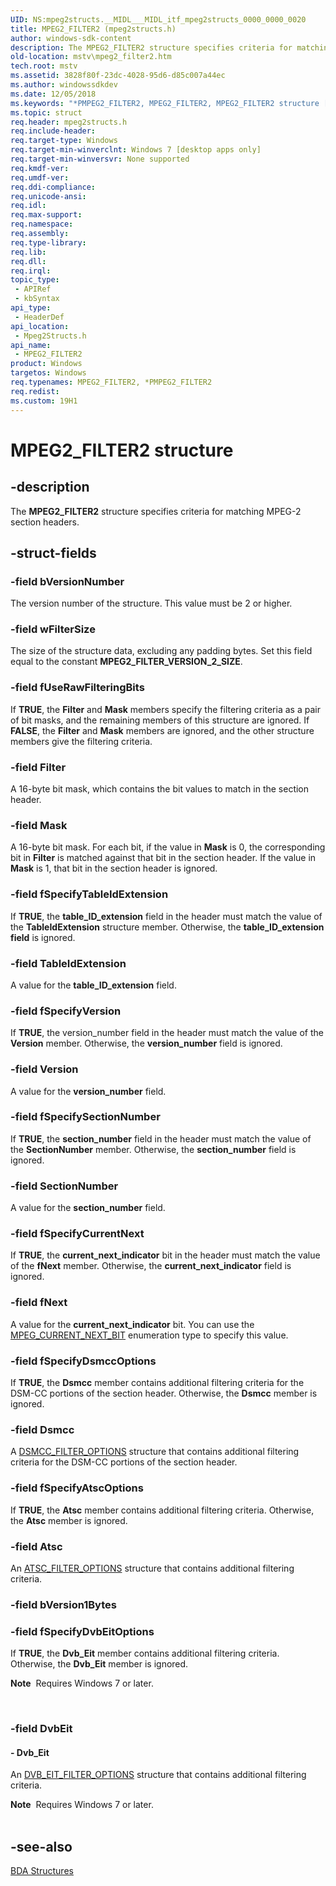 ```yaml
---
UID: NS:mpeg2structs.__MIDL___MIDL_itf_mpeg2structs_0000_0000_0020
title: MPEG2_FILTER2 (mpeg2structs.h)
author: windows-sdk-content
description: The MPEG2_FILTER2 structure specifies criteria for matching MPEG-2 section headers.
old-location: mstv\mpeg2_filter2.htm
tech.root: mstv
ms.assetid: 3828f80f-23dc-4028-95d6-d85c007a44ec
ms.author: windowssdkdev
ms.date: 12/05/2018
ms.keywords: "*PMPEG2_FILTER2, MPEG2_FILTER2, MPEG2_FILTER2 structure [Microsoft TV Technologies], PMPEG2_FILTER2, PMPEG2_FILTER2 structure pointer [Microsoft TV Technologies], mpeg2structs/MPEG2_FILTER, mpeg2structs/PMPEG2_FILTER2, mstv.mpeg2_filter2"
ms.topic: struct
req.header: mpeg2structs.h
req.include-header: 
req.target-type: Windows
req.target-min-winverclnt: Windows 7 [desktop apps only]
req.target-min-winversvr: None supported
req.kmdf-ver: 
req.umdf-ver: 
req.ddi-compliance: 
req.unicode-ansi: 
req.idl: 
req.max-support: 
req.namespace: 
req.assembly: 
req.type-library: 
req.lib: 
req.dll: 
req.irql: 
topic_type:
 - APIRef
 - kbSyntax
api_type:
 - HeaderDef
api_location:
 - Mpeg2Structs.h
api_name:
 - MPEG2_FILTER2
product: Windows
targetos: Windows
req.typenames: MPEG2_FILTER2, *PMPEG2_FILTER2
req.redist: 
ms.custom: 19H1
---
```


# MPEG2_FILTER2 structure


## -description



The <b>MPEG2_FILTER2</b> structure specifies criteria for matching MPEG-2 section headers.




## -struct-fields




### -field bVersionNumber

The version number of the structure. This value must be 2 or higher.
          


### -field wFilterSize

The size of the structure data, excluding any padding bytes. Set this field equal to the constant <b>MPEG2_FILTER_VERSION_2_SIZE</b>.
          


### -field fUseRawFilteringBits

If <b>TRUE</b>, the <b>Filter</b> and <b>Mask</b> members specify the filtering criteria as a pair of bit masks, and the remaining members of this structure are ignored. If <b>FALSE</b>, the <b>Filter</b> and <b>Mask</b> members are ignored, and the other structure members give the filtering criteria.


### -field Filter

A 16-byte bit mask, which contains the bit values to match in the section header.


### -field Mask

A 16-byte bit mask. For each bit, if the value in <b>Mask</b> is 0, the corresponding bit in <b>Filter</b> is matched against that bit in the section header. If the value in <b>Mask</b> is 1, that bit in the section header is ignored.


### -field fSpecifyTableIdExtension

If <b>TRUE</b>, the <b>table_ID_extension</b> field in the header must match the value of the <b>TableIdExtension</b> structure member. Otherwise, the <b>table_ID_extension field</b> is ignored.


### -field TableIdExtension

A value for the <b>table_ID_extension</b> field.
          


### -field fSpecifyVersion

If <b>TRUE</b>, the version_number field in the header must match the value of the <b>Version</b>  member. Otherwise, the <b>version_number</b> field is ignored.
          


### -field Version

A value for the <b>version_number</b> field.
          


### -field fSpecifySectionNumber

If <b>TRUE</b>, the <b>section_number</b> field in the header must match the value of the <b>SectionNumber</b>  member. Otherwise, the <b>section_number</b> field is ignored.
          


### -field SectionNumber

A value for the <b>section_number</b> field.
          


### -field fSpecifyCurrentNext

If <b>TRUE</b>, the <b>current_next_indicator</b> bit in the header must match the value of the <b>fNext</b> member. Otherwise, the <b>current_next_indicator</b> field is ignored.


### -field fNext

A value for the <b>current_next_indicator</b> bit. You can use the <a href="https://msdn.microsoft.com/b35ced88-92b3-4f70-842b-9664a714823c">MPEG_CURRENT_NEXT_BIT</a> enumeration type to specify this value.
          


### -field fSpecifyDsmccOptions

If <b>TRUE</b>, the <b>Dsmcc</b> member contains additional filtering criteria for the DSM-CC portions of the section header. Otherwise, the <b>Dsmcc</b> member is ignored.


### -field Dsmcc

A <a href="https://msdn.microsoft.com/a8be6d69-1b41-49f0-8588-624b8de98678">DSMCC_FILTER_OPTIONS</a> structure that contains additional filtering criteria for the DSM-CC portions of the section header.
          


### -field fSpecifyAtscOptions

If <b>TRUE</b>, the <b>Atsc</b> member contains additional filtering criteria. Otherwise, the <b>Atsc</b> member is ignored.


### -field Atsc

An <a href="https://msdn.microsoft.com/16e33f92-9e25-4a03-a21f-0ea5a99470ee">ATSC_FILTER_OPTIONS</a> structure that contains additional filtering criteria.


### -field bVersion1Bytes

 


### -field fSpecifyDvbEitOptions

If <b>TRUE</b>, the <b>Dvb_Eit</b> member contains additional filtering criteria. Otherwise, the <b>Dvb_Eit</b> member is ignored. <div class="alert"><b>Note</b>  Requires Windows 7 or later.</div>
<div> </div>



### -field DvbEit

 




#### - Dvb_Eit

An <a href="https://msdn.microsoft.com/7bdbb67b-ff20-4f2a-ad8a-8bb8dba3da65">DVB_EIT_FILTER_OPTIONS</a> structure that contains additional filtering criteria. 
          

<div class="alert"><b>Note</b>  Requires Windows 7 or later.</div>
<div> </div>

## -see-also




<a href="https://msdn.microsoft.com/5ae43ac6-519d-486b-aaa5-c766f3194ef2">BDA Structures</a>
 

 

